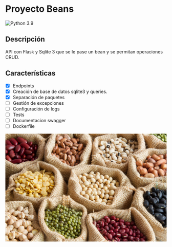 # Proyecto Beans 
![Python 3.9](https://img.shields.io/badge/python-3.9-blue.svg)
## Descripción
API con Flask y Sqlite 3 que se le pase un bean y se permitan operaciones CRUD.

## Características
- [x] Endpoints
- [x] Creación de base de datos sqlite3 y queries.
- [x] Separación de paquetes
- [ ] Gestión de excepciones 
- [ ] Configuración de logs
- [ ] Tests
- [ ] Documentacion swagger
- [ ] Dockerfile

![beans](/images/beans.jpg)

